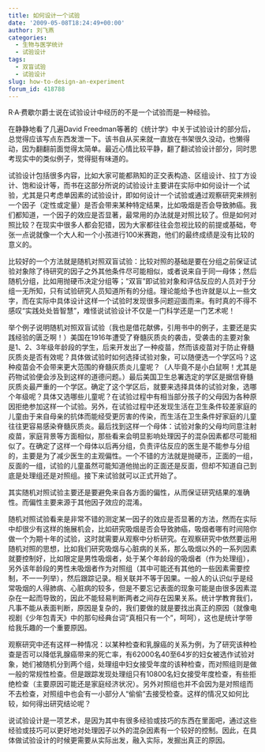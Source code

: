 ```yaml
---
title: 如何设计一个试验
date: '2009-05-08T18:24:49+00:00'
author: 刘飞燕
categories:
  - 生物与医学统计
  - 试验设计
tags:
  - 双盲试验
  - 试验设计
slug: how-to-design-an-experiment
forum_id: 418788
---
```


R·A·费歇尔爵士说在试验设计中经历的不是一个试验而是一种经验。

在静静地看了几遍David Freedman等著的《统计学》中关于试验设计的部分后，总觉得应该写点东西发泄一下。该书自从买来就一直放在书架很久没动，也懒得动，因为翻翻前面觉得太简单。最近心情比较平静，翻了翻试验设计部分，同时思考现实中的类似例子，觉得挺有味道的。
<!--more-->
试验设计包括很多内容，比如大家可能都熟知的正交表构造、区组设计、拉丁方设计、饱和设计等，而书在这部分所说的试验设计主要讲在实际中如何设计一个试验，尤其是只考虑单因素的试验设计，即如何设计一个试验或通过观察研究来辨别一个因子（定性或定量）是否会带来某种特定结果，比如吸烟是否会导致肺癌。我们都知道，一个因子的效应是否显著，最常用的办法就是对照比较了。但是如何对照比较？在现实中很多人都会犯错，因为大家都往往会忽视比较的前提或基础，夸张一点说就像一个大人和一个小孩进行100米赛跑，他们的最终成绩是没有比较的意义的。

比较好的一个方法就是随机对照双盲试验：比较对照的基础是要在分组之前保证试验对象除了待研究的因子之外其他条件尽可能相似，或者说来自于同一母体；然后随机分组，比如用抛硬币决定分组等；“双盲”即试验对象和评估反应的人员对于分组一无所知，只有试验研究人员知道所有的分组。理论能给予也许就是以上一些文字，而在实际中具体设计这样一个试验时发现很多问题迎面而来。有时真的不得不感叹“实践处处皆智慧”，难怪说试验设计不仅是一门科学还是一门艺术呢！

举个例子说明随机对照双盲试验（我也是借花献佛，引用书中的例子，主要还是实践经验的匮乏啊！）美国在1916年遭受了脊髓灰质炎的袭击，受袭击的主要对象是1、2、3年级年龄段的学生，后来开发出了一种疫苗，然而该疫苗对于防止脊髓灰质炎是否有效呢？具体做试验时如何选择试验对象，可以随便选一个学区吗？这种疫苗会不会带来更大范围的脊髓灰质炎儿童呢？（人毕竟不是小白鼠啊！尤其是药物试验便会涉及到这样的道德问题。）最后美国卫生总署选定的学区是据信脊髓灰质炎最严重的一个学区。确定了这个学区后，就要来选择具体的试验对象，选哪个年级呢？具体又选哪些儿童呢？在试验过程中有相当部分孩子的父母因为各种原因拒绝参加这样一个试验。另外，在试验过程中还发现生活在卫生条件较差家庭的儿童由于来自母亲的抗体而能经受更厉害的传染，而生活在卫生条件好家庭的儿童往往更容易感染脊髓灰质炎。最后找到这样一个母体：试验对象的父母均同意注射疫苗，家庭背景等方面相似，那些看来会明显影响处理因子的混杂因素都尽可能相似了。在确定了这样一个母体以后再分组，负责评估反应的医生是不能参与分组的，主要是为了减少医生的主观偏性。一个不错的方法就是抛硬币，正面的一组，反面的一组，试验的儿童虽然可能知道他抛出的正面还是反面，但却不知道自己到底是处理组还是对照组。接下来试验就可以正式开始了。

其实随机对照试验主要还是要避免来自各方面的偏性，从而保证研究结果的准确性。而偏性主要来源于其他因子效应的混淆。

随机对照试验看来是非常不错的测定某一因子的效应是否显著的方法，然而在实际中却很少有这样的施展机会，比如研究吸烟是否会导致肺癌，吸烟者哪有时间陪你做一个为期十年的试验，这时就需要从观察中分析研究。在观察研究中依然要运用随机对照的思想，比如我们研究吸烟与心脏病的关系，那么吸烟以外的一系列因素就要控制好，比如限定是男性吸烟者，处于某个年龄段的吸烟者（作为处理组），另外该年龄段的男性未吸烟者作为对照组（其中可能还有其他的一些因素需要控制，不一一列举），然后跟踪记录。相关联并不等于因果。一般人的认识似乎是经常吸烟的人得肺病、心脏病的较多，但是不要忘记表面的现象可能是由很多因素混杂在一起而导致的，因此不能轻易判断两者之间存在因果关系。统计学教育我们，凡事不能从表面判断，原因是复杂的，我们要做的就是要找出真正的原因（就像电视剧《少年包青天》中的那句经典台词“真相只有一个”，呵呵），这也是统计学带给我乐趣的一个重要原因。

观察研究中还有这样一种情况：以某种检查和乳腺癌的关系为例，为了研究该种检查是否可以降低乳腺癌带来的死亡率，有62000名40至64岁的妇女被选作试验对象，她们被随机分到两个组，处理组中妇女接受年度的该种检查，而对照组则是做一般的常规性检查。但是跟踪发现处理组只有10800名妇女接受年度检查，有些拒绝检查（主要原因可能还是家庭经济状况）。另外对照组也并不会因为是对照组而不去检查，对照组中也会有一小部分人“偷偷”去接受检查。这样的情况又如何比较，如何得出研究结论呢？

说试验设计是一项艺术，是因为其中有很多经验或技巧的东西在里面吧，通过这些经验或技巧可以更好地对处理因子以外的混杂因素有一个较好的控制。因此，在具体做试验设计的时候更需要从实际出发，融入实际，发掘出真正的原因。
